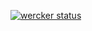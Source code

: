[![wercker status](https://app.wercker.com/status/97c7e5cfdc0951756fecf63808dd2700/m/ "wercker status")](https://app.wercker.com/project/bykey/97c7e5cfdc0951756fecf63808dd2700)
